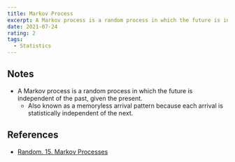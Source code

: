 ```yaml
---
title: Markov Process
excerpt: A Markov process is a random process in which the future is independent of the past, given the present.
date: 2021-07-24
rating: 2
tags:
  - Statistics
---
```


## Notes

- A Markov process is a random process in which the future is independent of the past, given the present.
  - Also known as a memoryless arrival pattern because each arrival is statistically independent of the next.

## References

- [Random. 15. Markov Processes](https://www.randomservices.org/random/markov/index.html)
